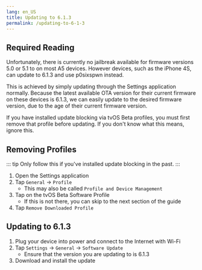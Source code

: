 ```yaml
---
lang: en_US
title: Updating to 6.1.3
permalink: /updating-to-6-1-3
---
```


## Required Reading

Unfortunately, there is currently no jailbreak available for firmware versions 5.0 or 5.1 to on most A5 devices. However devices, such as the iPhone 4S, can update to 6.1.3 and use p0sixspwn instead.

This is achieved by simply updating through the Settings application normally. Because the latest available OTA version for their current firmware on these devices is 6.1.3, we can easily update to the desired firmware version, due to the age of their current firmware version.

If you have installed update blocking via tvOS Beta profiles, you must first remove that profile before updating. If you don't know what this means, ignore this.

## Removing Profiles

::: tip
Only follow this if you've installed update blocking in the past.
:::

1. Open the Settings application
1. Tap `General` -> `Profile`
    - This may also be called `Profile and Device Management`
1. Tap on the tvOS Beta Software Profile
    - If this is not there, you can skip to the next section of the guide
1. Tap `Remove Downloaded Profile`

## Updating to 6.1.3

1. Plug your device into power and connect to the Internet with Wi-Fi
1. Tap `Settings` -> `General` -> `Software Update`
    - Ensure that the version you are updating to is 6.1.3
1. Download and install the update
